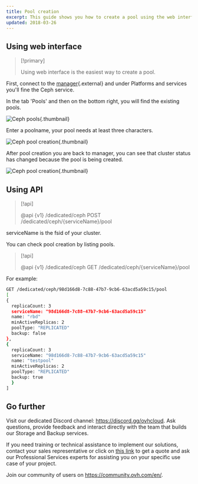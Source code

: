 ```yaml
---
title: Pool creation
excerpt: This guide shows you how to create a pool using the web interface.
updated: 2018-03-26
---
```


## Using web interface

> [!primary]
>
> Using web interface is the easiest way to create a pool.
>

First, connect to the [manager](https://ca.ovh.com/manager/dedicated/#/configuration){.external} and under Platforms and services you'll fine the Ceph service.

In the tab 'Pools' and then on the bottom right, you will find the existing pools.

![Ceph pools](ceph-add-pool-1.png){.thumbnail}

Enter a poolname, your pool needs at least three characters.

![Ceph pool creation](ceph-add-pool-2.png){.thumbnail}

After pool creation you are back to manager, you can see that cluster status has changed because the pool is being created.

![Ceph pool creation](ceph-task-1.png){.thumbnail}

## Using API

> [!api]
>
> @api {v1} /dedicated/ceph POST /dedicated/ceph/{serviceName}/pool
>
serviceName is the fsid of your cluster.

You can check pool creation by listing pools.

> [!api]
>
> @api {v1} /dedicated/ceph GET /dedicated/ceph/{serviceName}/pool
>
For example:

```bash
GET /dedicated/ceph/98d166d8-7c88-47b7-9cb6-63acd5a59c15/pool
[
{
  replicaCount: 3
  serviceName: "98d166d8-7c88-47b7-9cb6-63acd5a59c15"
  name: "rbd"
  minActiveReplicas: 2
  poolType: "REPLICATED"
  backup: false
},
{
  replicaCount: 3
  serviceName: "98d166d8-7c88-47b7-9cb6-63acd5a59c15"
  name: "testpool"
  minActiveReplicas: 2
  poolType: "REPLICATED"
  backup: true
  }
]
```

## Go further

Visit our dedicated Discord channel: <https://discord.gg/ovhcloud>. Ask questions, provide feedback and interact directly with the team that builds our Storage and Backup services.

If you need training or technical assistance to implement our solutions, contact your sales representative or click on [this link](https://www.ovhcloud.com/en-ca/professional-services/) to get a quote and ask our Professional Services experts for assisting you on your specific use case of your project.

Join our community of users on <https://community.ovh.com/en/>.
